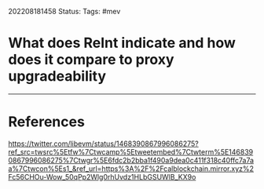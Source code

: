 202208181458
Status: 
Tags: #mev

# What does ReInt indicate and how does it compare to proxy upgradeability









---
# References
https://twitter.com/libevm/status/1468390867996086275?ref_src=twsrc%5Etfw%7Ctwcamp%5Etweetembed%7Ctwterm%5E1468390867996086275%7Ctwgr%5E6fdc2b2bba1f490a9dea0c411f318c40ffc7a7aa%7Ctwcon%5Es1_&ref_url=https%3A%2F%2Fcalblockchain.mirror.xyz%2Fc56CHOu-Wow_50qPp2Wlg0rhUvdz1HLbGSUWlB_KX9o
